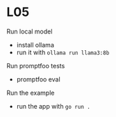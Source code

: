 # L05

Run local model
- install ollama
- run it with `ollama run llama3:8b`

Run promptfoo tests
- promptfoo eval

Run the example
- run the app with `go run .`